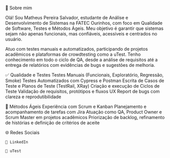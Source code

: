 👋 Sobre mim

Olá! Sou Matheus Pereira Salvador, estudante de Análise e Desenvolvimento de Sistemas na FATEC Ourinhos, com foco em Qualidade de Software, Testes e Métodos Ágeis.
Meu objetivo é garantir que sistemas sejam não apenas funcionais, mas confiáveis, acessíveis e centrados no usuário.

Atuo com testes manuais e automatizados, participando de projetos acadêmicos e plataformas de crowdtesting como a uTest. Tenho conhecimento em todo o ciclo de QA, desde a análise de requisitos até a entrega de relatórios com evidências de bugs e sugestões de melhoria.

✅ Qualidade e Testes
    Testes Manuais (Funcionais, Exploratório, Regressão, Smoke)
    Testes Automatizados com Cypress e Postman
    Escrita de Casos de Teste e Planos de Teste (TestRail, XRay)
    Criação e execução de Ciclos de Teste
    Validação de requisitos, protótipos e fluxos UX
    Report de bugs com clareza e reprodutibilidade

🔁 Métodos Ágeis
    Experiência com Scrum e Kanban
    Planejamento e acompanhamento de tarefas com Jira
    Atuação como QA, Product Owner e Scrum Master em projetos acadêmicos
    Priorização de backlog, refinamento de histórias e definição de critérios de aceite
    
🌐 Redes Sociais

    💼 LinkedIn

    🧪 uTest
